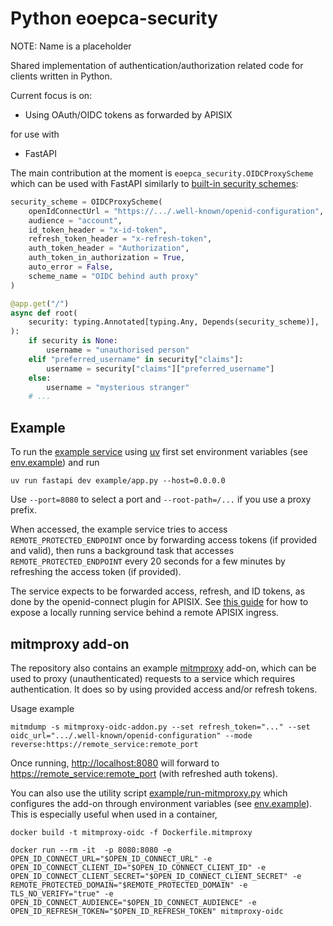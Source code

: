 # Python eoepca-security

NOTE: Name is a placeholder 

Shared implementation of authentication/authorization related code for
clients written in Python.

Current focus is on:

+ Using OAuth/OIDC tokens as forwarded by APISIX

for use with

+ FastAPI

The main contribution at the moment is `eoepca_security.OIDCProxyScheme` which can be used
with FastAPI similarly to [built-in security schemes](https://fastapi.tiangolo.com/tutorial/security/):
```python
security_scheme = OIDCProxyScheme(
    openIdConnectUrl = "https://.../.well-known/openid-configuration",
    audience = "account",
    id_token_header = "x-id-token",
    refresh_token_header = "x-refresh-token",
    auth_token_header = "Authorization",
    auth_token_in_authorization = True,
    auto_error = False,
    scheme_name = "OIDC behind auth proxy"
)

@app.get("/")
async def root(
    security: typing.Annotated[typing.Any, Depends(security_scheme)],
):
    if security is None:
        username = "unauthorised person"
    elif "preferred_username" in security["claims"]:
        username = security["claims"]["preferred_username"]
    else:
        username = "mysterious stranger"
    # ...
```

## Example

To run the [example service](./example/app.py) using [uv](https://docs.astral.sh/uv/) first set
environment variables (see [env.example](./env.example)) and run
```
uv run fastapi dev example/app.py --host=0.0.0.0
```
Use `--port=8080` to select a port and `--root-path=/...` if you use a proxy prefix.

When accessed, the example service tries to access `REMOTE_PROTECTED_ENDPOINT` once by forwarding
access tokens (if provided and valid), then runs a background task that accesses `REMOTE_PROTECTED_ENDPOINT` 
every 20 seconds for a few minutes by refreshing the access token (if provided). 

The service expects to be forwarded access, refresh, and ID tokens, as done by the openid-connect plugin
for APISIX. See
[this guide](https://github.com/EOEPCA/resource-health/wiki/Exposing-a-local-service-on-the-apx.develop.eoepca.org-ingress)
for how to expose a locally running service behind a remote APISIX ingress.

## mitmproxy add-on

The repository also contains an example [mitmproxy](https://mitmproxy.org/) add-on, which can be used to proxy
(unauthenticated) requests to a service which requires authentication. It does so by using provided access and/or
refresh tokens.

Usage example
```
mitmdump -s mitmproxy-oidc-addon.py --set refresh_token="..." --set oidc_url=".../.well-known/openid-configuration" --mode reverse:https://remote_service:remote_port
```
Once running, [http://localhost:8080](http://localhost:8080) will forward to
[https://remote_service:remote_port](https://remote_service:remote_port) (with refreshed auth tokens).

You can also use the utility script [example/run-mitmproxy.py](./example/run-mitmproxy.py) which configures the add-on
through environment variables (see [env.example](./env.example)). This is especially useful when used in a container,

```
docker build -t mitmproxy-oidc -f Dockerfile.mitmproxy
```


```
docker run --rm -it  -p 8080:8080 -e OPEN_ID_CONNECT_URL="$OPEN_ID_CONNECT_URL" -e OPEN_ID_CONNECT_CLIENT_ID="$OPEN_ID_CONNECT_CLIENT_ID" -e OPEN_ID_CONNECT_CLIENT_SECRET="$OPEN_ID_CONNECT_CLIENT_SECRET" -e REMOTE_PROTECTED_DOMAIN="$REMOTE_PROTECTED_DOMAIN" -e TLS_NO_VERIFY="true" -e OPEN_ID_CONNECT_AUDIENCE="$OPEN_ID_CONNECT_AUDIENCE" -e OPEN_ID_REFRESH_TOKEN="$OPEN_ID_REFRESH_TOKEN" mitmproxy-oidc
```